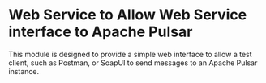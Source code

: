 # Web Service to Allow Web Service interface to Apache Pulsar
This module is designed to provide a simple web interface to allow a test client, such as Postman, or SoapUI to send messages to an Apache Pulsar instance.